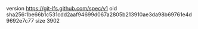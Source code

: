 version https://git-lfs.github.com/spec/v1
oid sha256:1be66b1c531cdd2aaf94699d067a2805b213910ae3da98b69761e4d9692e7c77
size 3902
